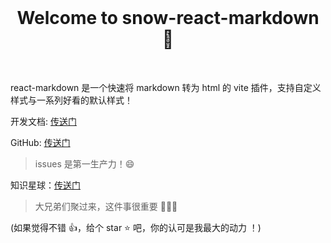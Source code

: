 <br>

<h1 align="center">Welcome to snow-react-markdown 👋</h1>

<br>

react-markdown 是一个快速将 markdown 转为 html 的 vite 插件，支持自定义样式与一系列好看的默认样式！

开发文档: [传送门](http://www.jimmyxuexue.top:999/snow-react-markdown/guide/introduce.html)

GitHub: [传送门](https://github.com/Jimmylxue/easy-watermark)

> issues 是第一生产力！😄

知识星球：[传送门](http://www.jimmyxuexue.top)

> 大兄弟们聚过来，这件事很重要 🎉🎉🎉

(如果觉得不错 👍，给个 star ⭐ 吧，你的认可是我最大的动力 ！)
